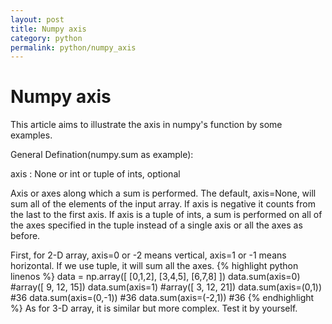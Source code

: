 ```yaml
---
layout: post
title: Numpy axis
category: python
permalink: python/numpy_axis
---
```


# Numpy axis

This article aims to illustrate the axis in numpy's function by some examples.

General Defination(numpy.sum as example):

axis : None or int or tuple of ints, optional

Axis or axes along which a sum is performed. The default, axis=None, will sum all of the elements of the input array.  If axis is negative it counts from the last to the first axis. If axis is a tuple of ints, a sum is performed on all of the axes specified in the tuple instead of a single axis or all the axes as before.

First, for 2-D array, axis=0 or -2 means vertical, axis=1 or -1 means horizontal. If we use tuple, it will sum all the axes.
{% highlight python linenos %}
data = np.array([
       [0,1,2],
       [3,4,5],
       [6,7,8]
       ])
data.sum(axis=0)
#array([ 9, 12, 15])
data.sum(axis=1)
#array([ 3, 12, 21])
data.sum(axis=(0,1))
#36
data.sum(axis=(0,-1))
#36
data.sum(axis=(-2,1))
#36
{% endhighlight %}
As for 3-D array, it is similar but more complex. Test it by yourself.




